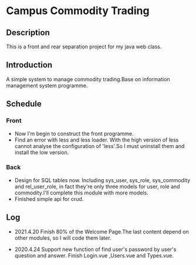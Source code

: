 # Campus Commodity Trading
## Description
This is a front and rear separation project for my java web class.
## Introduction
A simple system to manage commodity trading.Base on information management system programme.
## Schedule
### Front
- Now I'm begin to construct the front programme.
- Find an error with less and less loader. With the high version of less cannot analyse the configuration of 'less'.So 
I must uninstall them and install the low version.
### Back
- Design for SQL tables now. Including sys_user, sys_role, sys_commodity and rel_user_role, in fact they're only three 
models for user, role and commodity.I'll complete this module with more models.
- Finished simple api for crud.
## Log
- 2021.4.20
Finish 80% of the Welcome Page.The last content depend on other modules, so I will code them later.

- 2020.4.24
Support new function of find user's password by user's question and answer.
Finish Login.vue ,Users.vue and Types.vue.

